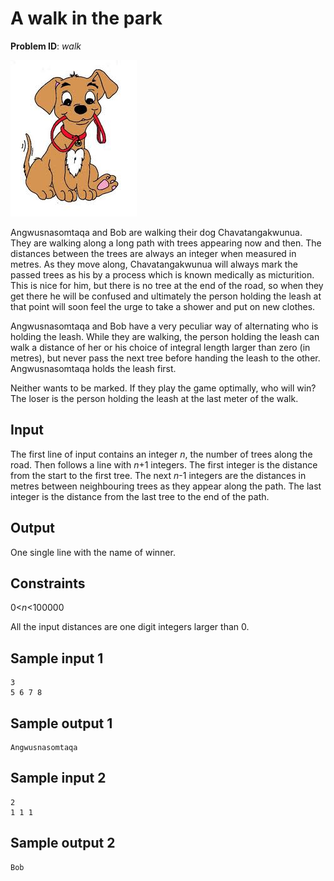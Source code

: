 # A walk in the park
__Problem ID__: _walk_

![](../images/walk.jpg)

Angwusnasomtaqa and Bob are walking their dog Chavatangakwunua.  They are
walking along a long path with trees appearing now and then.  The distances
between the trees are always an integer when measured in metres.   As they move
along,  Chavatangakwunua will always mark the passed trees as his by a process
which is known medically as micturition.  This is nice for him, but there is no
tree at the end of the road, so when they get there he will be confused and
ultimately the person holding the leash at that point will soon feel the urge to
take a shower and put on new clothes.  

Angwusnasomtaqa and Bob have a very peculiar way of alternating who is holding
the leash.  While they are walking, the person holding the leash can walk a
distance of her or his choice of integral length larger than zero (in metres), but never pass
the next tree before handing the leash to the other.  Angwusnasomtaqa holds the
leash first.

Neither wants to be marked. If they play the game optimally, who will win?  The
loser is the person holding the leash at the last meter of the walk.

## Input
The first line of input contains an integer _n_, the number of trees along the
road.  Then follows a line with _n_+1 integers.  The first integer is the
distance from the start to the first tree. The next _n_-1 integers are the
distances in metres between neighbouring trees as they appear along the path.
The last integer is the distance from the last tree to the end of the path.

## Output
One single line with the name of winner.

## Constraints
0<_n_<100000

All the input distances are one digit integers larger than 0.

## Sample input 1
```
3
5 6 7 8
```

## Sample output 1
```
Angwusnasomtaqa
```

## Sample input 2
```
2
1 1 1
```

## Sample output 2
```
Bob
```
